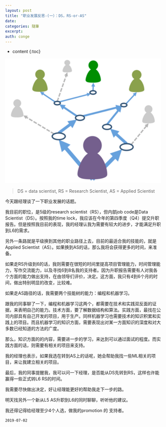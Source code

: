 ```yaml
---
layout: post
title: "职业发展反思-(一）：DS，RS-or-AS"
date:
categories: 隨筆
excerpt:
auth: conge
---
```

* content
{:toc}

![](/assets/images/隨筆/118382-3a3d5aeda47fad98.png)

> DS = data scientist, RS = Research Scientist, AS = Applied Scientist

今天跟经理谈了一下职业发展的话题。

我目前的职位，是5级的research scientist（RS），但内部job code是Data Scientist（DS）。按照我的time lock，我应该在今年的第四季度（Q4）提交升职报告。但是按照我目前的表现，我的经理认我为需要有较大的进步，才能满足升职到L6的需求。

另外一条路就是平级换到其他的职业路径上去，目前的最适合我的技能的，就是Applied Scientist（AS）。如果换到AS的话，那么我将会获得更多的时间，来准备。

如果走RS升级到6的话，我则需要在很短的时间里提高项目管理能力，时间管理能力，写作交流能力，以及寻找6到8名我的支持者。因为升职报告需要有人对我各个方面的能力做出支持，在由领导们评价，决定。这方面，我只有4到6个月的时间，做出特别明显的改变，比较难。

如果走AS路径的话，我需要两个技能树的能力：编程和机器学习。

跟我的同事聊了一下，编程和机器学习这两个，都需要在技术和实践双反面的证据，来表明自己的能力。技术方面，要了解数据结构和算法。实践方面，最找在公司内部具有自己开发的项目，用于生产。同样机器学习也需要技术的知识积累和实践上的项目。而且机器学习的知识方面，需要表现出对某一方面知识的深度和对大多数已经知道的方法的广度。

那么，知识方面的的内容，需要进一步的学习，来达到可以通过面试的程度。而实践方面的话，则需要有相关的项目来支持。

我的经理也表示，如果我选在转到AS上的话呢，她会帮助我找一些ML相关的项目，来让我建立相关的项目。

最后，我的同事提醒我，我可以问一下经理，是否能从DS先转到RS，这样也许能赢得一些正式转L6 RS的时间。

我需要尽快做出决定，好让经理能更好的帮助我走下一步的路。

明天找另外一个新从L5 AS升职到L6的同时聊聊，听听他的建议。

我还得记得给经理至少4个人选，做我的promotion 的 支持者。

```
2019-07-02
```
